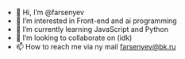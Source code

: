 - 👋 Hi, I’m @farsenyev
- 👀 I’m interested in Front-end and ai programming
- 🌱 I’m currently learning JavaScript and Python
- 💞️ I’m looking to collaborate on (idk)
- 📫 How to reach me via ny mail farsenyev@bk.ru

<!---
farsenyev/farsenyev is a ✨ special ✨ repository because its `README.md` (this file) appears on your GitHub profile.
You can click the Preview link to take a look at your changes.
--->
